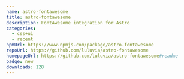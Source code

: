 ```yaml
---
name: astro-fontawesome
title: astro-fontawesome
description: FontAwesome integration for Astro
categories:
  - css+ui
  - recent
npmUrl: https://www.npmjs.com/package/astro-fontawesome
repoUrl: https://github.com/luluvia/astro-fontawesome
homepageUrl: https://github.com/luluvia/astro-fontawesome#readme
badge: new
downloads: 128
---
```

